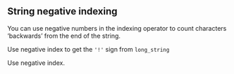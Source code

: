 <h2>String negative indexing</h2><p>You can use negative numbers in the indexing operator to count characters ‘backwards’ from the end of the string.</p><p>Use negative index to get the <code>'!'</code> sign from <code>long_string</code></p><div class="hint">Use negative index.</div>

